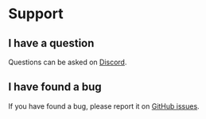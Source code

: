 # Support

## I have a question

Questions can be asked on [Discord](https://discord.gg/WpUmcmUayN).

## I have found a bug

If you have found a bug, please report it on [GitHub issues](https://github.com/starforcraft/Cable-Tiers/issues).